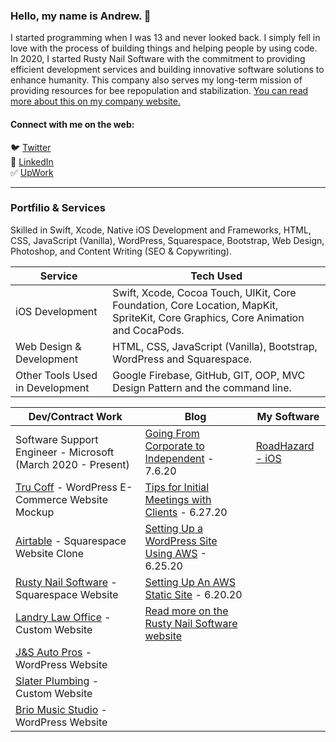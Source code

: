 ### Hello, my name is Andrew. 👋

I started programming when I was 13 and never looked back. I simply fell in love with the process of building things and helping people by using code. In 2020, I started Rusty Nail Software with the commitment to providing efficient development services and building innovative software solutions to enhance humanity. This company also serves my long-term mission of providing resources for bee repopulation and stabilization. [You can read more about this on my company website.](https://rustynailsoftware.com/andrew-lundy/#a-bit-more)

#### Connect with me on the web:
🐦 [Twitter](https://twitter.com/andrewlundydev/) <br>
💼 [LinkedIn](https://www.linkedin.com/in/andrewlundydev/) <br>
✅ [UpWork](https://www.upwork.com/freelancers/~0199be2378363dff7b)
<hr>


### Portfilio & Services 
Skilled in Swift, Xcode, Native iOS Development and Frameworks, HTML, CSS, JavaScript (Vanilla), WordPress, Squarespace, Bootstrap, Web Design, Photoshop, and Content Writing (SEO & Copywriting). <br>


Service | Tech Used
------------ | -------------
iOS Development | Swift, Xcode, Cocoa Touch, UIKit, Core Foundation, Core Location, MapKit, SpriteKit, Core Graphics, Core Animation and CocaPods.
Web Design & Development | HTML, CSS, JavaScript (Vanilla), Bootstrap, WordPress and Squarespace.
Other Tools Used in Development | Google Firebase, GitHub, GIT, OOP, MVC Design Pattern and the command line.


Dev/Contract Work | Blog | My Software
------------ | ------------- | -------------
Software Support Engineer - Microsoft (March 2020 - Present) | [Going From Corporate to Independent](https://rustynailsoftware.com/dev-blog/going-from-corporate-to-independent) - 7.6.20 | [RoadHazard - iOS](https://rustynailsoftware.com/roadhazard)
[Tru Coff](https://rustynailsoftware.com/wordpress-ecommerce) - WordPress E-Commerce Website Mockup | [Tips for Initial Meetings with Clients](https://rustynailsoftware.com/dev-blog/tips-for-initial-meetings-with-clients) - 6.27.20 |
[Airtable](https://rustynailsoftware.com/work/airtable-clone) - Squarespace Website Clone | [Setting Up a WordPress Site Using AWS](https://rustynailsoftware.com/dev-blog/hn9opdswphvk7rntlkqs2f7v97yo9z) - 6.25.20 | 
[Rusty Nail Software](https://rustynailsoftware.com) - Squarespace Website | [Setting Up An AWS Static Site](https://rustynailsoftware.com/dev-blog/setting-up-an-aws-static-site) - 6.20.20 |
[Landry Law Office](https://rustynailsoftware.com/landry-law-office) - Custom Website | [Read more on the Rusty Nail Software website](https://rustynailsoftware.com/dev-blog) |
[J&S Auto Pros](https://rustynailsoftware.com/js-auto-pros) - WordPress Website | |
[Slater Plumbing](https://rustynailsoftware.com/slater-plumbing) - Custom Website | |
[Brio Music Studio](https://rustynailsoftware.com/brio-music-studio) - WordPress Website | |







<!--
**andrew-lundy/andrew-lundy** is a ✨ _special_ ✨ repository because its `README.md` (this file) appears on your GitHub profile.

Here are some ideas to get you started:

- 🔭 I’m currently working on ...
- 🌱 I’m currently learning ...
- 👯 I’m looking to collaborate on ...
- 🤔 I’m looking for help with ...
- 💬 Ask me about ...
- 📫 How to reach me: ...
- 😄 Pronouns: ...
- ⚡ Fun fact: ...
-->
